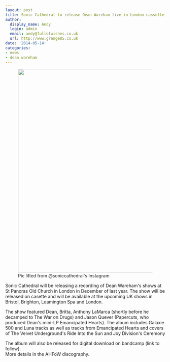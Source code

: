 ```yaml
---
layout: post
title: Sonic Cathedral to release Dean Wareham live in London cassette
author:
  display_name: Andy
  login: admin
  email: andy@fullofwishes.co.uk
  url: http://www.grange85.co.uk
date: '2014-05-14'
categories:
- news
- dean wareham
---
```

<p><figure class="caption aligncenter"><img src="https://media.fullofwishes.co.uk/05-dean_wareham/pictures/dean-wareham-live-at-st-pancras-cassettes.jpg" width="640" height="640" class /><figcaption class="caption-text"> Pic lifted from @soniccathedral's Instagram</figcaption></figure>
<p>Sonic Cathedral will be releasing a recording of Dean Wareham's shows at St Pancras Old Church in London in December of last year. The show will be released on casette and will be available at the upcoming UK shows in Bristol, Brighton, Leamington Spa and London.</p>
<p>The show featured Dean, Britta, Anthony LaMarca (shortly before he decamped to The War on Drugs) and Jason Quever (Papercuts, who produced Dean's mini-LP Emancipated Hearts). The album includes Galaxie 500 and Luna tracks as well as tracks from Emancipated Hearts and covers of The Velvet Underground's Ride Into the Sun and Joy Division's Ceremony</p>
<p>The album will also be released for digital download on bandcamp (link to follow).<br />
More details in the AHFoW discography.</p>

